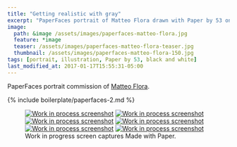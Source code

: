 ```yaml
---
title: "Getting realistic with gray"
excerpt: "PaperFaces portrait of Matteo Flora drawn with Paper by 53 on an iPad."
image: 
  path: &image /assets/images/paperfaces-matteo-flora.jpg 
  feature: *image
  teaser: /assets/images/paperfaces-matteo-flora-teaser.jpg
  thumbnail: /assets/images/paperfaces-matteo-flora-150.jpg
tags: [portrait, illustration, Paper by 53, black and white]
last_modified_at: 2017-01-17T15:55:31-05:00
---
```


PaperFaces portrait commission of [Matteo Flora](http://mgpf.it/).

{% include boilerplate/paperfaces-2.md %}

<figure class="third">
	<a href="/assets/images/paperfaces-matteo-flora-process-1-lg.jpg"><img src="/assets/images/paperfaces-matteo-flora-process-1-600.jpg" alt="Work in process screenshot"></a>
	<a href="/assets/images/paperfaces-matteo-flora-process-2-lg.jpg"><img src="/assets/images/paperfaces-matteo-flora-process-2-600.jpg" alt="Work in process screenshot"></a>
	<a href="/assets/images/paperfaces-matteo-flora-process-3-lg.jpg"><img src="/assets/images/paperfaces-matteo-flora-process-3-600.jpg" alt="Work in process screenshot"></a>
	<a href="/assets/images/paperfaces-matteo-flora-process-4-lg.jpg"><img src="/assets/images/paperfaces-matteo-flora-process-4-600.jpg" alt="Work in process screenshot"></a>
	<a href="/assets/images/paperfaces-matteo-flora-process-5-lg.jpg"><img src="/assets/images/paperfaces-matteo-flora-process-5-600.jpg" alt="Work in process screenshot"></a>
	<a href="/assets/images/paperfaces-matteo-flora-process-6-lg.jpg"><img src="/assets/images/paperfaces-matteo-flora-process-6-600.jpg" alt="Work in process screenshot"></a>
	<figcaption>Work in progress screen captures Made with Paper.</figcaption>
</figure>
